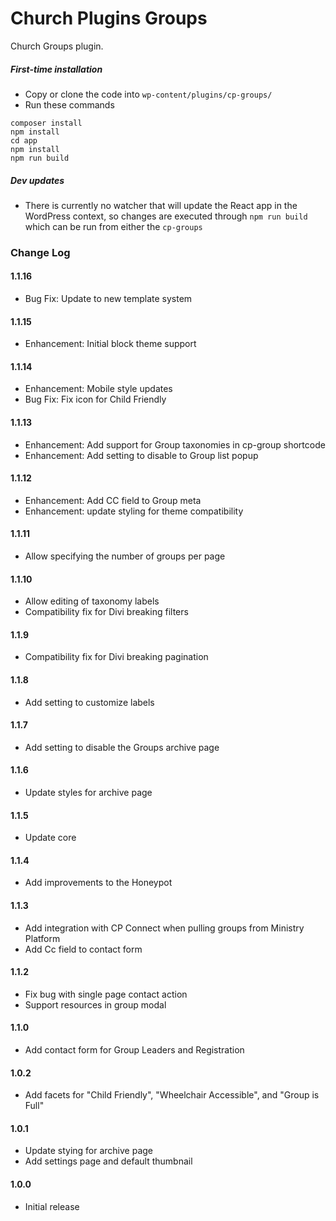 # Church Plugins Groups
Church Groups plugin.

##### First-time installation  #####

- Copy or clone the code into `wp-content/plugins/cp-groups/`
- Run these commands
```
composer install
npm install
cd app
npm install
npm run build
```

##### Dev updates  #####

- There is currently no watcher that will update the React app in the WordPress context, so changes are executed through `npm run build` which can be run from either the `cp-groups`

### Change Log

#### 1.1.16
* Bug Fix: Update to new template system

#### 1.1.15
* Enhancement: Initial block theme support

#### 1.1.14
* Enhancement: Mobile style updates
* Bug Fix: Fix icon for Child Friendly

#### 1.1.13
* Enhancement: Add support for Group taxonomies in cp-group shortcode
* Enhancement: Add setting to disable to Group list popup

#### 1.1.12
* Enhancement: Add CC field to Group meta
* Enhancement: update styling for theme compatibility

#### 1.1.11
* Allow specifying the number of groups per page

#### 1.1.10
* Allow editing of taxonomy labels
* Compatibility fix for Divi breaking filters

#### 1.1.9
* Compatibility fix for Divi breaking pagination

#### 1.1.8
* Add setting to customize labels

#### 1.1.7
* Add setting to disable the Groups archive page

#### 1.1.6
* Update styles for archive page

#### 1.1.5
* Update core

#### 1.1.4
* Add improvements to the Honeypot

#### 1.1.3
* Add integration with CP Connect when pulling groups from Ministry Platform
* Add Cc field to contact form

#### 1.1.2
* Fix bug with single page contact action
* Support resources in group modal

#### 1.1.0
* Add contact form for Group Leaders and Registration

#### 1.0.2
* Add facets for "Child Friendly", "Wheelchair Accessible", and "Group is Full"

#### 1.0.1
* Update stying for archive page
* Add settings page and default thumbnail

#### 1.0.0
* Initial release
